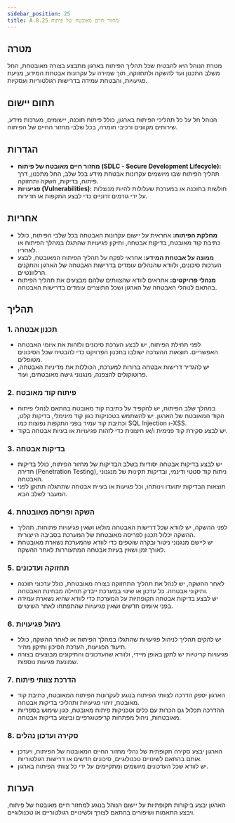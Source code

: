 ```yaml
---
sidebar_position: 25  
title: A.8.25 מחזור חיים מאובטח של פיתוח
---
```


## מטרה  
מטרת הנוהל היא להבטיח שכל תהליך הפיתוח בארגון מתבצע בצורה מאובטחת, החל משלב התכנון ועד להשקה ולתחזוקה, תוך שמירה על עקרונות אבטחת המידע, מניעת פגיעויות, והבטחת עמידה בדרישות רגולטוריות ועסקיות.

## תחום יישום  
הנוהל חל על כל תהליכי הפיתוח בארגון, כולל פיתוח תוכנה, יישומים, מערכות מידע, שירותים מקוונים ורכיבי חומרה, בכל שלבי מחזור החיים של הפיתוח.

## הגדרות  
- **מחזור חיים מאובטח של פיתוח (SDLC - Secure Development Lifecycle):** תהליך הפיתוח שבו מיושמים עקרונות אבטחת מידע בכל שלב, החל מתכנון, דרך פיתוח, בדיקות, השקה ותחזוקה.
- **פגיעויות (Vulnerabilities):** חולשות בתוכנה או במערכת שעלולות להיות מנוצלות על ידי גורמים זדוניים כדי לבצע התקפות או חדירות.

## אחריות  
- **מחלקת הפיתוח:** אחראית על יישום עקרונות האבטחה בכל שלבי הפיתוח, כולל כתיבת קוד מאובטח, בדיקות אבטחה, ותיקון פגיעויות שהתגלו במהלך הפיתוח או לאחריו.
- **ממונה על אבטחת המידע:** אחראי לפקח על תהליך הפיתוח המאובטח, לבצע הערכות סיכונים, ולוודא שהנהלים עומדים בדרישות האבטחה של הארגון והתקנים הרלוונטיים.
- **מנהלי פרויקטים:** אחראים לוודא שהצוותים שלהם מבצעים את תהליך הפיתוח בהתאם לנוהלי האבטחה של הארגון ושכל התוצרים עומדים בדרישות האבטחה.

## תהליך  
### 1. תכנון אבטחה  
- לפני תחילת הפיתוח, יש לבצע הערכת סיכונים ולזהות את איומי האבטחה האפשריים. תוצאות ההערכה ישולבו בתכנון הפרויקט כדי להבטיח שכל הסיכונים מטופלים.
- יש להגדיר דרישות אבטחה ברורות למערכת, הכוללות את מדיניות האבטחה, פרוטוקולים להצפנה, מנגנוני גישה מאובטחים, ועוד.

### 2. פיתוח קוד מאובטח  
- במהלך שלב הפיתוח, יש להקפיד על כתיבת קוד מאובטח בהתאם לנהלי פיתוח הקוד המאובטח של הארגון. יש להשתמש בטכניקות כגון קוד מינימלי, בדיקות קלט, וכתיבת קוד עמיד בפני התקפות נפוצות כמו SQL Injection ו-XSS.
- יש לבצע סקירת קוד פנימית ו/או חיצונית כדי לזהות פגיעויות או בעיות אבטחה בקוד.

### 3. בדיקות אבטחה  
- יש לבצע בדיקות אבטחה יסודיות בשלב הבדיקות של מחזור הפיתוח, כולל בדיקות חדירה (Penetration Testing), ניתוח קוד סטטי ודינמי, ובדיקות תקינות של מנגנוני האבטחה.
- תוצאות הבדיקות יתועדו וינותחו, וכל פגיעות או בעיית אבטחה שתתגלה תתוקן לפני המעבר לשלב הבא.

### 4. השקה ופריסה מאובטחת  
- לפני ההשקה, יש לוודא שכל דרישות האבטחה מולאו ושאין פגיעויות פתוחות. תהליך ההשקה יכלול תכנון לפריסה מאובטחת של המערכת בסביבה הייצורית.
- יש ליישם מנגנוני ניטור ובקרה שוטפים כדי לוודא שהמערכת נשארת מאובטחת לאורך זמן ושאין בעיות אבטחה המתעוררות לאחר ההשקה.

### 5. תחזוקה ועדכונים  
- לאחר ההשקה, יש לנהל את תהליך התחזוקה בצורה מאובטחת, כולל עדכוני תוכנה ותיקוני אבטחה. כל עדכון או שינוי במערכת ייבדק תחילה מבחינת האבטחה.
- יש לבצע בדיקות אבטחה תקופתיות על המערכת כדי לוודא שהיא נשארת עמידה בפני איומים חדשים ושאין פגיעויות שהתפתחו לאחר השינויים.

### 6. ניהול פגיעויות  
- יש להקים תהליך לניהול פגיעויות שהתגלו במהלך הפיתוח או לאחר ההשקה, כולל תיעוד הפגיעות, הערכת הסיכון ותיקון מהיר.
- פגיעויות קריטיות יש לתקן באופן מיידי, ולוודא שהעדכונים והתיקונים מבוצעים בצורה שמונעת פגיעות נוספות.

### 7. הדרכת צוותי פיתוח  
- הארגון יספק הדרכה לצוותי הפיתוח בנוגע לעקרונות הפיתוח המאובטח, כתיבת קוד מאובטח, זיהוי פגיעויות ותהליכי בדיקות אבטחה.
- ההדרכה תכלול גם הכרות עם כלים וטכניקות פיתוח מאובטח, כגון שימוש בספריות מאובטחות, ניהול מפתחות קריפטוגרפיים וביצוע בדיקות אבטחה.

### 8. סקירה ועדכון נהלים  
- הארגון יבצע סקירה תקופתית של נהלי מחזור החיים המאובטח של הפיתוח, ויעדכן אותם בהתאם לשינויים טכנולוגיים, סיכונים חדשים או דרישות רגולטוריות.
- יש לוודא שכל העדכונים מיושמים ומתקיימים על ידי כל צוותי הפיתוח בארגון.

## הערות  
הארגון יבצע ביקורות תקופתיות על יישום הנוהל בנוגע למחזור חיים מאובטח של פיתוח, ויבצע התאמות ושיפורים בהתאם לצורך ולשינויים רגולטוריים או טכנולוגיים.